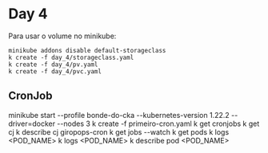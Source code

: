 # Day 4

Para usar o volume no minikube:

```
minikube addons disable default-storageclass
k create -f day_4/storageclass.yaml
k create -f day_4/pv.yaml
k create -f day_4/pvc.yaml
```

## CronJob
minikube start --profile bonde-do-cka --kubernetes-version 1.22.2  --driver=docker --nodes 3
k create -f primeiro-cron.yaml
k get cronjobs
k get cj
k describe cj giropops-cron
k get jobs --watch
k get pods
k logs <POD_NAME>
k logs <POD_NAME>
k describe pod <POD_NAME>